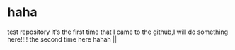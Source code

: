 # haha
test repository
it's the first time that I came to the github,I will do something here!!!!
the second time here  hahah ||
